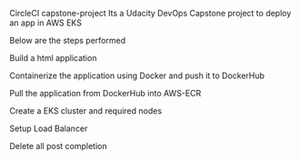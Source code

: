 CircleCI
capstone-project
Its a Udacity DevOps Capstone project to deploy an app in AWS EKS

Below are the steps performed

Build a html application

Containerize the application using Docker and push it to DockerHub

Pull the application from DockerHub into AWS-ECR

Create a EKS cluster and required nodes

Setup Load Balancer

Delete all post completion

